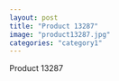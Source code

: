 ```yaml
---
layout: post
title: "Product 13287"
image: "product13287.jpg"
categories: "category1"
---
```

Product 13287
